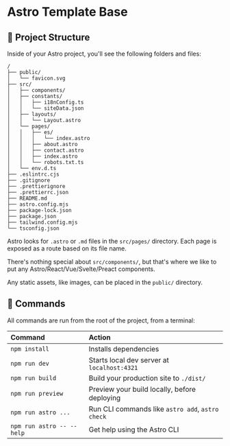 # Astro Template Base

## 🚀 Project Structure

Inside of your Astro project, you'll see the following folders and files:

```text
/
├── public/
│   └── favicon.svg
├── src/
│   ├── components/
│   ├── constants/
│   │   ├── i18nConfig.ts
│   │   └── siteData.json
│   ├── layouts/
│   │   └── Layout.astro
│   └── pages/
│   │   ├── es/
│   │   │   └── index.astro
│   │   ├── about.astro
│   │   ├── contact.astro
│   │   ├── index.astro
│   │   └── robots.txt.ts
│   └── env.d.ts
├── .eslintrc.cjs
├── .gitignore
├── .prettierignore
├── .prettierrc.json
├── README.md
├── astro.config.mjs
├── package-lock.json
├── package.json
├── tailwind.config.mjs
└── tsconfig.json
```

Astro looks for `.astro` or `.md` files in the `src/pages/` directory. Each page is exposed as a route based on its file name.

There's nothing special about `src/components/`, but that's where we like to put any Astro/React/Vue/Svelte/Preact components.

Any static assets, like images, can be placed in the `public/` directory.

## 🧞 Commands

All commands are run from the root of the project, from a terminal:

| Command                   | Action                                           |
| :------------------------ | :----------------------------------------------- |
| `npm install`             | Installs dependencies                            |
| `npm run dev`             | Starts local dev server at `localhost:4321`      |
| `npm run build`           | Build your production site to `./dist/`          |
| `npm run preview`         | Preview your build locally, before deploying     |
| `npm run astro ...`       | Run CLI commands like `astro add`, `astro check` |
| `npm run astro -- --help` | Get help using the Astro CLI                     |

